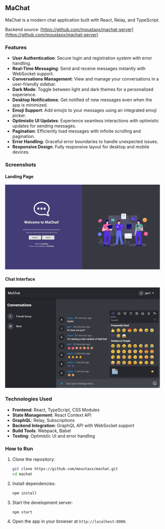 ## MaChat

MaChat is a modern chat application built with React, Relay, and TypeScript.

Backend source: [https://github.com/moustaxx/machat-server](https://github.com/moustaxx/machat-server)

### Features

- **User Authentication**: Secure login and registration system with error handling.
- **Real-Time Messaging**: Send and receive messages instantly with WebSocket support.
- **Conversations Management**: View and manage your conversations in a user-friendly sidebar.
- **Dark Mode**: Toggle between light and dark themes for a personalized experience.
- **Desktop Notifications**: Get notified of new messages even when the app is minimized.
- **Emoji Support**: Add emojis to your messages using an integrated emoji picker.
- **Optimistic UI Updates**: Experience seamless interactions with optimistic updates for sending messages.
- **Pagination**: Efficiently load messages with infinite scrolling and pagination.
- **Error Handling**: Graceful error boundaries to handle unexpected issues.
- **Responsive Design**: Fully responsive layout for desktop and mobile devices.

### Screenshots

#### Landing Page
![](./images/landing.jpg)

#### Chat Interface
![](./images/chat.jpg)

### Technologies Used

- **Frontend**: React, TypeScript, CSS Modules
- **State Management**: React Context API
- **GraphQL**: Relay, Subscriptions
- **Backend Integration**: GraphQL API with WebSocket support
- **Build Tools**: Webpack, Babel
- **Testing**: Optimistic UI and error handling

### How to Run

1. Clone the repository:
   ```bash
   git clone https://github.com/moustaxx/machat.git
   cd machat
   ```

2. Install dependencies:
   ```bash
   npm install
   ```

3. Start the development server:
   ```bash
   npm start
   ```

4. Open the app in your browser at `http://localhost:8080`.